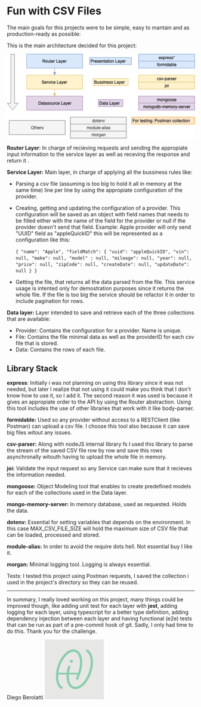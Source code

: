 # Fun with CSV Files

The  main goals for this projects were to be simple, easy to mantain and as production-ready as possible:

This is the main architecture decided for this project:

![Backend](./public/images/Backend.png)

**Router Layer**: In charge of recieving requests and sending the appropiate input information to the service layer as well as receving the response and return it .

**Service Layer:** Main layer, in charge of applying all the bussiness rules like:

- Parsing a csv file (assuming is too big to hold it all in memory at the same time) line per line by using the appropiate configuration of the provider.

- Creating, getting and updating the configuration of a provider. This configuration will be saved as an object with field names that needs to be filled either with the name of the field for the provider or null if the provider doesn't send that field. Example: Apple provider will only send "UUID" field as "appleQuickID" this will be represented as a configuration like this:

  `{
  	"name": "Apple",
  	"fieldMatch": {
  		"uuid": "appleQuickID",
  		"vin": null,
  		"make": null,
  		"model" : null,
  		"mileage": null,
  	    "year": null,
  	    "price": null,
  	    "zipCode": null,
  	    "createDate": null,
  	    "updateDate": null
  	}
  }`

- Getting the file, that returns all the data parsed from the file. This service usage is intented only for demostration purposes since it returns the whole file. If the file is too big the service should be refactor it in order to include pagination for rows.

**Data layer:** Layer intended to save and retrieve each of the three collections that are available:

- Provider: Contains the configuration for a provider. Name is unique.
- File: Contains the file minimal data as well as the providerID for each csv file that is stored.
- Data: Contains the rows of each file.

## Library Stack

**express**: Initially i was not planning on using this library since it was not needed, but later I realize that not using it could make you think that I don't know how to use it, so I add it. The second reason it was used is because it gives an appropiate order to the API by using the Router abstraction. Using this tool includes the use of other libraries that work with it like body-parser.

**formidable:** Used so any provider without access to a RESTClient (like Postman) can upload a csv file. I choose this tool also because it can save big files witout any issues.  

**csv-parser:** Along with nodeJS internal library fs I used this library to parse the stream of the saved CSV file row by row and save this rows asynchronally witouth having to upload the whole file in memory. 

**joi:** Validate the input request so any Service can make sure that it recieves the information needed.

**mongoose:** Object Modeling tool that enables to create predefined models for each of the collections used in the Data layer.

**mongo-memory-server:**  In memory database, used as requested. Holds the data.

**dotenv:** Essential for setting variables that depends on the environment. In this case MAX_CSV_FILE_SIZE will hold the maximum size of CSV file that can be loaded, processed and stored.

**module-alias:** In order to avoid the require dots hell. Not essential buy I like it.

**morgan:** Minimal logging tool. Logging is always essential.

Tests: I tested this project using Postman requests, I saved the collection i used in the project's directory so they can be reused.

------------

In summary, I really loved working on this project, many things could be improved though, like adding unit test for each layer with **jest**, adding logging for each layer, using typescript for a better type definition, adding dependency injection between each layer and having functional (e2e) tests that can be run as part of a pre-commit hook of git. Sadly, I only had time to do this.  Thank you for the challenge.

Diego Berolatti <img src="./public/images/VzColors01.png" alt="Diego" style="zoom: 25%;" />
